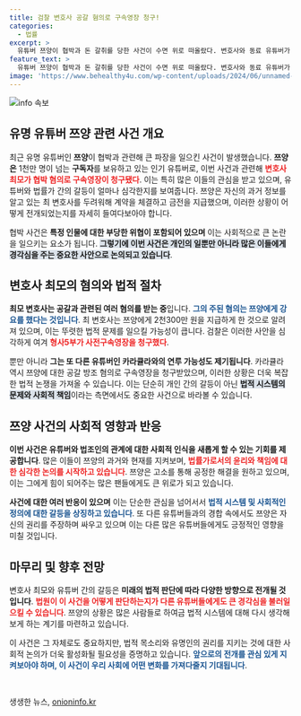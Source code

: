 ```yaml
---
title: 검찰 변호사 공갈 혐의로 구속영장 청구!
categories:
  - 법률
excerpt: >
  유튜버 쯔양이 협박과 돈 갈취를 당한 사건이 수면 위로 떠올랐다. 변호사와 동료 유튜버가 연루된 이 사건, 법의 심판을 받을까? 클릭해서 자세히 알아보자!
feature_text: >
  유튜버 쯔양이 협박과 돈 갈취를 당한 사건이 수면 위로 떠올랐다. 변호사와 동료 유튜버가 연루된 이 사건, 법의 심판을 받을까? 클릭해서 자세히 알아보자!
image: 'https://www.behealthy4u.com/wp-content/uploads/2024/06/unnamed-file.png'
---
```


<p><img src="https://www.behealthy4u.com/wp-content/uploads/2024/06/unnamed-file.png" alt="info 속보" /></p>

<h2 data-ke-size="size26">유명 유튜버 쯔양 관련 사건 개요</h2>

<p data-ke-size="size16">최근 유명 유튜버인 <b>쯔양</b>이 협박과 관련해 큰 파장을 일으킨 사건이 발생했습니다. <b>쯔양은</b> 1천만 명이 넘는 <b>구독자</b>를 보유하고 있는 인기 유튜버로, 이번 사건과 관련해 <b><span style="color: #ee2323;">변호사 최모가 협박 혐의로 구속영장이 청구됐다</span></b>. 이는 특히 많은 이들의 관심을 받고 있으며, 유튜버와 법률가 간의 갈등이 얼마나 심각한지를 보여줍니다. 쯔양은 자신의 과거 정보를 알고 있는 최 변호사를 두려워해 계약을 체결하고 금전을 지급했으며, 이러한 상황이 어떻게 전개되었는지를 자세히 들여다보아야 합니다.</p>

<p data-ke-size="size16">협박 사건은 <b>특정 인물에 대한 부당한 위협이 포함되어 있으며</b> 이는 사회적으로 큰 논란을 일으키는 요소가 됩니다. <b><span style="background-color: #21538527;">그렇기에 이번 사건은 개인의 일뿐만 아니라 많은 이들에게 경각심을 주는 중요한 사안으로 논의되고 있습니다</span></b>.</p>

<h2 data-ke-size="size26">변호사 최모의 혐의와 법적 절차</h2>

<p data-ke-size="size16"><b>최모 변호사는 공갈과 관련된 여러 혐의를 받는 중</b>입니다. <b><span style="color: #1a5490;">그의 주된 혐의는 쯔양에게 강요를 했다는 것입니다</span></b>. 최 변호사는 쯔양에게 2천300만 원을 지급하게 한 것으로 알려져 있으며, 이는 뚜렷한 법적 문제를 일으킬 가능성이 큽니다. 검찰은 이러한 사안을 심각하게 여겨 <b><span style="color: #ee2323;">형사5부가 사전구속영장을 청구했다</span></b>.</p>

<p data-ke-size="size16">뿐만 아니라 <b>그는 또 다른 유튜버인 카라큘라와의 연루 가능성도 제기됩니다</b>. 카라큘라 역시 쯔양에 대한 공갈 방조 혐의로 구속영장을 청구받았으며, 이러한 상황은 더욱 복잡한 법적 논쟁을 가져올 수 있습니다. 이는 단순히 개인 간의 갈등이 아닌 <b><span style="background-color: #21538527;">법적 시스템의 문제와 사회적 책임</span></b>이라는 측면에서도 중요한 사건으로 바라볼 수 있습니다.</p>

<h2 data-ke-size="size26">쯔양 사건의 사회적 영향과 반응</h2>

<p data-ke-size="size16"><b>이번 사건은 유튜버와 법조인의 관계에 대한 사회적 인식을 새롭게 할 수 있는 기회를 제공합니다</b>. 많은 이들이 쯔양의 과거와 현재를 지켜보며, <b><span style="color: #ee2323;">법률가로서의 윤리와 책임에 대한 심각한 논의를 시작하고 있습니다</span></b>. 쯔양은 고소를 통해 공정한 해결을 원하고 있으며, 이는 그에게 힘이 되어주는 많은 팬들에게도 큰 위로가 되고 있습니다.</p>

<p data-ke-size="size16"><b>사건에 대한 여러 반응이 있으며</b> 이는 단순한 관심을 넘어서서 <b><span style="color: #1a5490;">법적 시스템 및 사회적인 정의에 대한 갈등을 상징하고 있습니다</span></b>. 또 다른 유튜버들과의 경합 속에서도 쯔양은 자신의 권리를 주장하며 싸우고 있으며 이는 다른 많은 유튜버들에게도 긍정적인 영향을 미칠 것입니다.</p>

<h2 data-ke-size="size26">마무리 및 향후 전망</h2>

<p data-ke-size="size16">변호사 최모와 유튜버 간의 갈등은 <b>미래의 법적 판단에 따라 다양한 방향으로 전개될 것입니다</b>. <b><span style="color: #ee2323;">법원이 이 사건을 어떻게 판단하는지가 다른 유튜버들에게도 큰 경각심을 불러일으킬 수 있습니다</span></b>. 쯔양의 상황은 많은 사람들로 하여금 법적 시스템에 대해 다시 생각해보게 하는 계기를 마련하고 있습니다.</p>

<p data-ke-size="size16">이 사건은 그 자체로도 중요하지만, 법적 목소리와 유명인의 권리를 지키는 것에 대한 사회적 논의가 더욱 활성화될 필요성을 증명하고 있습니다. <b><span style="color: #1a5490;">앞으로의 전개를 관심 있게 지켜보아야 하며, 이 사건이 우리 사회에 어떤 변화를 가져다줄지 기대됩니다</span></b>.</p>

<p data-ke-size="size16">&nbsp;</p>
생생한 뉴스, <a href="https://onioninfo.kr" rel="dofollow">onioninfo.kr</a>


